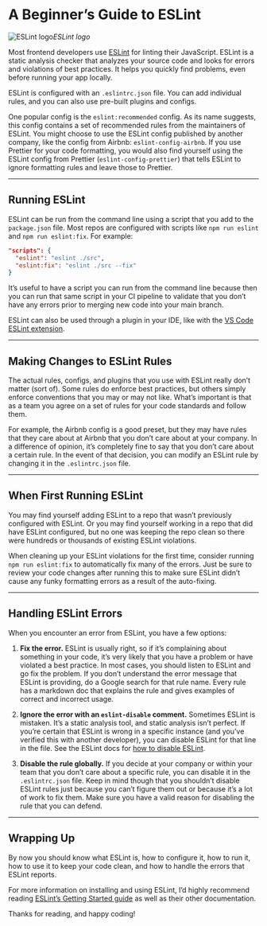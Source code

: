 # A Beginner’s Guide to ESLint

![ESLint logo](https://cdn-images-1.medium.com/max/4656/1*ZOwFeIjPVvnJMrIkF3IXWw.png)*ESLint logo*

Most frontend developers use [ESLint](https://eslint.org/) for linting their JavaScript. ESLint is a static analysis checker that analyzes your source code and looks for errors and violations of best practices. It helps you quickly find problems, even before running your app locally.

ESLint is configured with an `.eslintrc.json` file. You can add individual rules, and you can also use pre-built plugins and configs.

One popular config is the `eslint:recommended` config. As its name suggests, this config contains a set of recommended rules from the maintainers of ESLint. You might choose to use the ESLint config published by another company, like the config from Airbnb: `eslint-config-airbnb`. If you use Prettier for your code formatting, you would also find yourself using the ESLint config from Prettier (`eslint-config-prettier`) that tells ESLint to ignore formatting rules and leave those to Prettier.

---

## Running ESLint

ESLint can be run from the command line using a script that you add to the `package.json` file. Most repos are configured with scripts like `npm run eslint` and `npm run eslint:fix`. For example:

```json
"scripts": {
  "eslint": "eslint ./src",
  "eslint:fix": "eslint ./src --fix"
}
```

It’s useful to have a script you can run from the command line because then you can run that same script in your CI pipeline to validate that you don’t have any errors prior to merging new code into your main branch.

ESLint can also be used through a plugin in your IDE, like with the [VS Code ESLint extension](https://marketplace.visualstudio.com/items?itemName=dbaeumer.vscode-eslint).

---

## Making Changes to ESLint Rules

The actual rules, configs, and plugins that you use with ESLint really don’t matter (sort of). Some rules do enforce best practices, but others simply enforce conventions that you may or may not like. What’s important is that as a team you agree on a set of rules for your code standards and follow them.

For example, the Airbnb config is a good preset, but they may have rules that they care about at Airbnb that you don’t care about at your company. In a difference of opinion, it’s completely fine to say that you don’t care about a certain rule. In the event of that decision, you can modify an ESLint rule by changing it in the `.eslintrc.json` file.

---

## When First Running ESLint

You may find yourself adding ESLint to a repo that wasn’t previously configured with ESLint. Or you may find yourself working in a repo that did have ESLint configured, but no one was keeping the repo clean so there were hundreds or thousands of existing ESLint violations.

When cleaning up your ESLint violations for the first time, consider running `npm run eslint:fix` to automatically fix many of the errors. Just be sure to review your code changes after running this to make sure ESLint didn’t cause any funky formatting errors as a result of the auto-fixing.

---

## Handling ESLint Errors

When you encounter an error from ESLint, you have a few options:

1. **Fix the error.** ESLint is usually right, so if it’s complaining about something in your code, it’s very likely that you have a problem or have violated a best practice. In most cases, you should listen to ESLint and go fix the problem. If you don’t understand the error message that ESLint is providing, do a Google search for that rule name. Every rule has a markdown doc that explains the rule and gives examples of correct and incorrect usage.

2. **Ignore the error with an `eslint-disable` comment.** Sometimes ESLint is mistaken. It’s a static analysis tool, and static analysis isn’t perfect. If you’re certain that ESLint is wrong in a specific instance (and you’ve verified this with another developer), you can disable ESLint for that line in the file. See the ESLint docs for [how to disable ESLint](https://eslint.org/docs/latest/user-guide/configuring/rules#disabling-rules).

3. **Disable the rule globally.** If you decide at your company or within your team that you don’t care about a specific rule, you can disable it in the `.eslintrc.json` file. Keep in mind though that you shouldn’t disable ESLint rules just because you can’t figure them out or because it’s a lot of work to fix them. Make sure you have a valid reason for disabling the rule that you can defend.

---

## Wrapping Up

By now you should know what ESLint is, how to configure it, how to run it, how to use it to keep your code clean, and how to handle the errors that ESLint reports.

For more information on installing and using ESLint, I’d highly recommend reading [ESLint’s Getting Started guide](https://eslint.org/docs/latest/use/getting-started) as well as their other documentation.

Thanks for reading, and happy coding!
